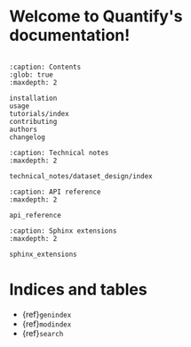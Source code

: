 # Welcome to Quantify's documentation!

```{include} ../README.md
```

```{toctree}
:caption: Contents
:glob: true
:maxdepth: 2

installation
usage
tutorials/index
contributing
authors
changelog
```

```{toctree}
:caption: Technical notes
:maxdepth: 2

technical_notes/dataset_design/index
```

```{toctree}
:caption: API reference
:maxdepth: 2

api_reference
```

```{toctree}
:caption: Sphinx extensions
:maxdepth: 2

sphinx_extensions
```

# Indices and tables

- {ref}`genindex`
- {ref}`modindex`
- {ref}`search`

